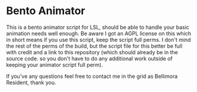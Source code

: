 # Bento Animator

This is a bento animator script for LSL, should be able to handle your basic animation needs well enough.  Be aware I got an AGPL license on this which in short means if you use this script, keep the script full perms.  I don't mind the rest of the perms of the build, but the script file for this better be full with credit and a link to this repository (which should already be in the source code. so you don't have to do any additional work outside of keeping your animator script full perm).

If you've any questions feel free to contact me in the grid as Bellimora Resident, thank you.
